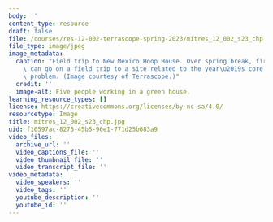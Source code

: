```yaml
---
body: ''
content_type: resource
draft: false
file: /courses/res-12-002-terrascope-spring-2023/mitres_12_002_s23_chp.jpg
file_type: image/jpeg
image_metadata:
  caption: "Field trip to New Mexico Hoop House. Over spring break, first-year students\
    \ can go on a field trip to a site related to the year\u2019s core Terrascope\
    \ problem. (Image courtesy of Terrascope.)"
  credit: ''
  image-alt: Five people working in a green house.
learning_resource_types: []
license: https://creativecommons.org/licenses/by-nc-sa/4.0/
resourcetype: Image
title: mitres_12_002_s23_chp.jpg
uid: f10597ac-8275-45b5-96e1-771d25b683a9
video_files:
  archive_url: ''
  video_captions_file: ''
  video_thumbnail_file: ''
  video_transcript_file: ''
video_metadata:
  video_speakers: ''
  video_tags: ''
  youtube_description: ''
  youtube_id: ''
---
```

